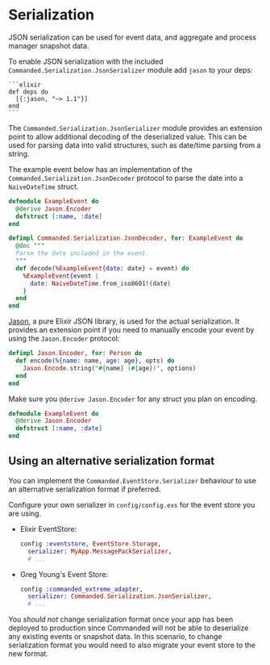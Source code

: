 # Serialization

JSON serialization can be used for event data, and aggregate and process manager snapshot data.

To enable JSON serialization with the included `Commanded.Serialization.JsonSerializer` module add `jason` to your deps:

    ```elixir
    def deps do
      [{:jason, "~> 1.1"}]
    end
    ```

The `Commanded.Serialization.JsonSerializer` module provides an extension point to allow additional decoding of the deserialized value. This can be used for parsing data into valid structures, such as date/time parsing from a string.

The example event below has an implementation of the `Commanded.Serialization.JsonDecoder` protocol to parse the date into a `NaiveDateTime` struct.

```elixir
defmodule ExampleEvent do
  @derive Jason.Encoder
  defstruct [:name, :date]
end

defimpl Commanded.Serialization.JsonDecoder, for: ExampleEvent do
  @doc """
  Parse the date included in the event.
  """
  def decode(%ExampleEvent{date: date} = event) do
    %ExampleEvent{event |
      date: NaiveDateTime.from_iso8601!(date)
    }
  end
end
```

[Jason](https://hex.pm/packages/jason), a pure Elixir JSON library, is used for the actual serialization. It provides an extension point if you need to manually encode your event by using the `Jason.Encoder` protocol:

```elixir
defimpl Jason.Encoder, for: Person do
  def encode(%{name: name, age: age}, opts) do
    Jason.Encode.string("#{name} (#{age})", options)
  end
end
```

Make sure you `@derive Jason.Encoder` for any struct you plan on encoding.

```elixir
defmodule ExampleEvent do
  @derive Jason.Encoder
  defstruct [:name, :date]
end
```

## Using an alternative serialization format

You can implement the `Commanded.EventStore.Serializer` behaviour to use an alternative serialization format if preferred.

Configure your own serializer in `config/config.exs` for the event store you are using.

- Elixir EventStore:

    ```elixir
    config :eventstore, EventStore.Storage,
      serializer: MyApp.MessagePackSerializer,
      # ...
    ```

- Greg Young's Event Store:

    ```elixir
    config :commanded_extreme_adapter,
      serializer: Commanded.Serialization.JsonSerializer,
      # ...
    ```

You *should not* change serialization format once your app has been deployed to production since Commanded will not be able to deserialize any existing events or snapshot data. In this scenario, to change serialization format you would need to also migrate your event store to the new format.
